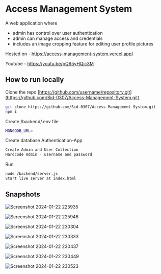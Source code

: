 ﻿# Access Management System

A web application where 
- admin has control over user authentication
- admin can manage access and credentials
- includes an image cropping feature for editing user profile pictures

Hosted on - https://access-management-system.vercel.app/

Youtube - https://youtu.be/pQ95yHQic3M

## How to run locally

Clone the repo [https://github.com/username/repository.git](https://github.com/Sid-0307/Access-Management-System.git)
```bash
git clone https://github.com/Sid-0307/Access-Management-System.git
npm i
```



Create /backend/.env file
```bash
MONGODB_URL=
```


Create database Authentication-App
```bash
Create Admin and User Collection
Hardcode Admin - username and password
```


Run
```bash
node /backend/server.js
Start live server at index.html
```

## Snapshots

![Screenshot 2024-01-22 225935](https://github.com/Sid-0307/Access-Management-System/assets/110523312/904b4d0e-47f5-47df-ae7c-a23e8bf1effb)

![Screenshot 2024-01-22 225946](https://github.com/Sid-0307/Access-Management-System/assets/110523312/d6d7ae02-50ff-4f2c-8997-fa780524cc20)

![Screenshot 2024-01-22 230304](https://github.com/Sid-0307/Access-Management-System/assets/110523312/eeb2c023-4e36-4c72-a40d-43c0666f24c0)

![Screenshot 2024-01-22 230333](https://github.com/Sid-0307/Access-Management-System/assets/110523312/7a603f64-1108-42f0-808f-9c44e8fec89b)

![Screenshot 2024-01-22 230437](https://github.com/Sid-0307/Access-Management-System/assets/110523312/15c5896b-40ab-46a7-beb7-49447b37facd)

![Screenshot 2024-01-22 230449](https://github.com/Sid-0307/Access-Management-System/assets/110523312/819f7d9c-0f82-4ea9-b9b6-ab335e7c1051)

![Screenshot 2024-01-22 230523](https://github.com/Sid-0307/Access-Management-System/assets/110523312/a40f1a52-791d-4318-b3db-54cf58395ca8)



